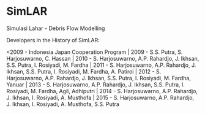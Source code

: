 # SimLAR
Simulasi Lahar - Debris Flow Modelling

Developers in the History of SimLAR:

<2009 - Indonesia Japan Cooperation Program
| 2009 - S.S. Putra, S. Harjosuwarno, C. Hassan
| 2010 - S. Harjosuwarno, A.P. Rahardjo, J. Ikhsan, S.S. Putra, I. Rosiyadi, M. Fardha
| 2011 - S. Harjosuwarno, A.P. Rahardjo, J. Ikhsan, S.S. Putra, I. Rosiyadi, M. Fardha, A. Patiroi
| 2012 - S. Harjosuwarno, A.P. Rahardjo, J. Ikhsan, S.S. Putra, I. Rosiyadi, M. Fardha, Yanuar
| 2013 - S. Harjosuwarno, A.P. Rahardjo, J. Ikhsan, S.S. Putra, I. Rosiyadi, M. Fardha, Agil, Adhiputri
| 2014 - S. Harjosuwarno, A.P. Rahardjo, J. Ikhsan, I. Rosiyadi, A. Musthofa
| 2015 - S. Harjosuwarno, A.P. Rahardjo, J. Ikhsan, I. Rosiyadi, A. Musthofa, S.S. Putra
